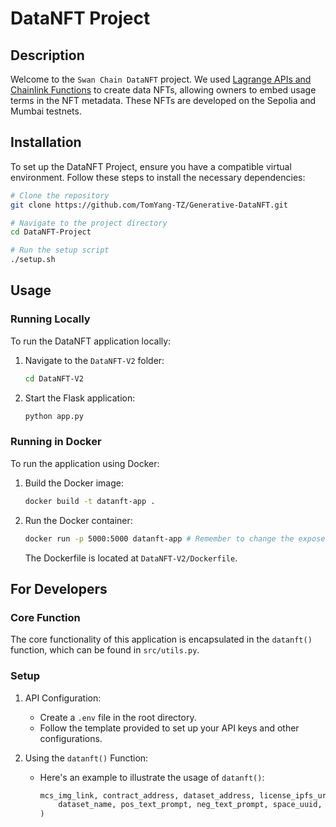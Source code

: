 # DataNFT Project

## Description

Welcome to the `Swan Chain DataNFT` project. We used [Lagrange APIs and Chainlink Functions](https://github.com/lagrangedao/python-lag-sdk/tree/dev) to create data NFTs, allowing owners to embed usage terms in the NFT metadata. These NFTs are developed on the Sepolia and Mumbai testnets.

## Installation

To set up the DataNFT Project, ensure you have a compatible virtual environment. Follow these steps to install the necessary dependencies:

```bash
# Clone the repository
git clone https://github.com/TomYang-TZ/Generative-DataNFT.git

# Navigate to the project directory
cd DataNFT-Project

# Run the setup script
./setup.sh
```

## Usage

### Running Locally

To run the DataNFT application locally:

1. Navigate to the `DataNFT-V2` folder:
   ```bash
   cd DataNFT-V2
   ```

2. Start the Flask application:
   ```py
   python app.py
   ```

### Running in Docker

To run the application using Docker:

1. Build the Docker image:
   ```bash
   docker build -t datanft-app .
   ```

2. Run the Docker container:
   ```bash
   docker run -p 5000:5000 datanft-app # Remember to change the exposed port in the Dockerfile accordingly
   ```

   The Dockerfile is located at `DataNFT-V2/Dockerfile`.

## For Developers

### Core Function

The core functionality of this application is encapsulated in the `datanft()` function, which can be found in `src/utils.py`.

### Setup

1. API Configuration:
   - Create a `.env` file in the root directory.
   - Follow the template provided to set up your API keys and other configurations.

2. Using the `datanft()` Function:
   - Here's an example to illustrate the usage of `datanft()`:
     ```py
     mcs_img_link, contract_address, dataset_address, license_ipfs_uri, license_mint_hash = datanft(
         dataset_name, pos_text_prompt, neg_text_prompt, space_uuid, seed
     )
     ```
